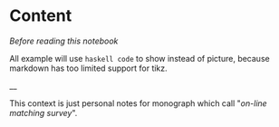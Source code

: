 # Content

_Before reading this notebook_

All example will use `haskell code` to show instead of picture, because markdown has too limited support for tikz.

__

This context is just personal notes for monograph which call "_on-line matching survey_".

